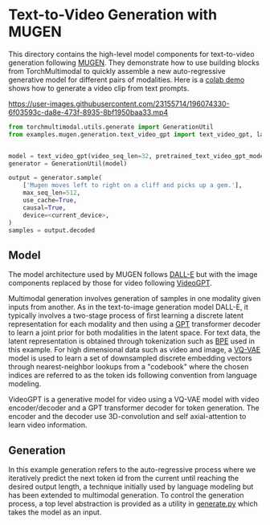# Text-to-Video Generation with MUGEN

This directory contains the high-level model components for text-to-video generation following [MUGEN](https://arxiv.org/abs/2204.08058). They demonstrate how to use building blocks from TorchMultimodal to quickly assemble a new auto-regressive generative model for different pairs of modalities. Here is a [colab demo](https://colab.research.google.com/drive/1C3ZbH_l19g_KqW3CPeX2-8Q2sOUCpmZo?usp=sharing) shows how to generate a video clip from text prompts.

https://user-images.githubusercontent.com/23155714/196074330-6f03593c-da8e-473f-8935-8bf1950baa33.mp4

```python
from torchmultimodal.utils.generate import GenerationUtil
from examples.mugen.generation.text_video_gpt import text_video_gpt, latent_shape


model = text_video_gpt(video_seq_len=32, pretrained_text_video_gpt_model_key="mugen_L32")
generator = GenerationUtil(model)

output = generator.sample(
    ['Mugen moves left to right on a cliff and picks up a gem.'],
    max_seq_len=512,
    use_cache=True,
    causal=True,
    device=<current_device>,
)
samples = output.decoded
```

## Model
The model architecture used by MUGEN follows [DALL-E](https://arxiv.org/abs/2102.12092) but with the image components replaced by those for video following [VideoGPT](https://arxiv.org/abs/2104.10157).

Multimodal generation involves generation of samples in one modality given inputs from another. As in the text-to-image generation model DALL-E, it typically involves a two-stage process of first learning a discrete latent representation for each modality and then using a [GPT](https://openai.com/blog/language-unsupervised/) transformer decoder to learn a joint prior for both modalities in the latent space. For text data, the latent representation is obtained through tokenization such as [BPE](https://en.wikipedia.org/wiki/Byte_pair_encoding) used in this example. For high dimensional data such as video and image, a [VQ-VAE](https://arxiv.org/abs/1711.00937) model is used to learn a set of downsampled discrete embedding vectors through nearest-neighbor lookups from a "codebook" where the chosen indices are referred to as the token ids following convention from language modeling.

VideoGPT is a generative model for video using a VQ-VAE model with video encoder/decoder and a GPT transformer decoder for token generation. The encoder and the decoder use 3D-convolution and self axial-attention to learn video information.

## Generation
In this example generation refers to the auto-regressive process where we iteratively predict the next token id from the current until reaching the desired output length, a technique initially used by language modeling but has been extended to multimodal generation. To control the generation process, a top level abstraction is provided as a utility in [generate.py](https://github.com/facebookresearch/multimodal/blob/main/torchmultimodal/utils/generate.py) which takes the model as an input.
